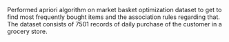 Performed apriori algorithm on market basket optimization dataset to get to find most frequently bought items and the association rules regarding that. The dataset consists of 7501 records of daily purchase of the customer in a grocery store. 
